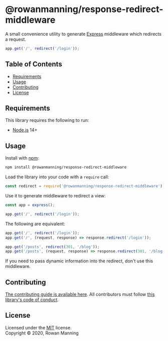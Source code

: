 
# @rowanmanning/response-redirect-middleware

A small convenience utility to generate [Express](https://expressjs.com/) middleware which redirects a request.

```js
app.get('/', redirect('/login'));
```


## Table of Contents

  * [Requirements](#requirements)
  * [Usage](#usage)
  * [Contributing](#contributing)
  * [License](#license)


## Requirements

This library requires the following to run:

  * [Node.js](https://nodejs.org/) 14+


## Usage

Install with [npm](https://www.npmjs.com/):

```sh
npm install @rowanmanning/response-redirect-middleware
```

Load the library into your code with a `require` call:

```js
const redirect = require('@rowanmanning/response-redirect-middleware');
```

Use it to generate middleware to redirect a view:

```js
const app = express();

app.get('/', redirect('/login'));
```

The following are equivalent:

```js
app.get('/', redirect('/login'));
app.get('/', (request, response) => response.redirect('/login'));
```

```js
app.get('/posts', redirect(301, '/blog'));
app.get('/posts', (request, response) => response.redirect(301, '/blog'));
```

If you need to pass dynamic information into the redirect, don't use this middleware.


## Contributing

[The contributing guide is available here](docs/contributing.md). All contributors must follow [this library's code of conduct](docs/code_of_conduct.md).


## License

Licensed under the [MIT](LICENSE) license.<br/>
Copyright &copy; 2020, Rowan Manning
